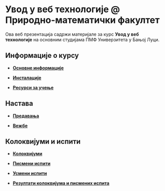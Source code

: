 # Увод у веб технологије @ Природно-математички факултет

Ова веб презентација садржи материјале за курс **Увод у веб технологије** на основним студијама ПМФ Универзитета у Бањој Луци.

<!-- **[Важно! Резултати испита у року Септембар 1](/usmeni-ispiti/info/README.md)** -->

<!-- **[Важно! Резултати практичног испита у року Септембар 1](/pismeni-ispiti/info/README.md)** -->

## Информације о курсу

* **[Основне информације](/informacije/README.md)**

* **[Инсталације](/INSTALACIJE.md)**

* **[Ресурси за учење](/RESURSI-ZA-UCENJE.md)**

## Настава

* **[Предавања](/predavanja/README.md)**

* **[Вежбе](/vezbe/README.md)**

## Колоквијуми и испити

* **[Колоквијуми](/kolokvijumi/README.md)**

* **[Писмени испити](/pismeni-ispiti/README.md)**

* **[Усмени испити](/usmeni-ispiti/README.md)**

* **[Резултати колоквијума и писмених испита](/rezultati-kolokvijuma-i-pismenih-ispita/README.md)**
